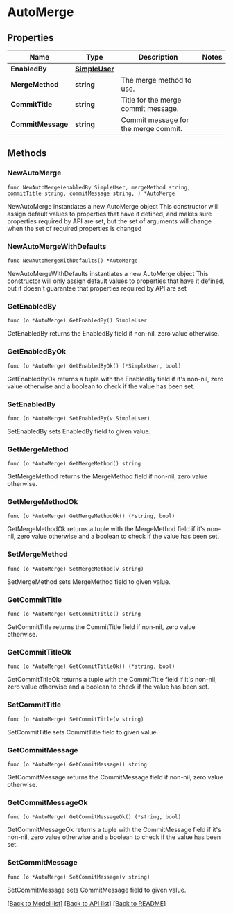 # AutoMerge

## Properties

Name | Type | Description | Notes
------------ | ------------- | ------------- | -------------
**EnabledBy** | [**SimpleUser**](SimpleUser.md) |  | 
**MergeMethod** | **string** | The merge method to use. | 
**CommitTitle** | **string** | Title for the merge commit message. | 
**CommitMessage** | **string** | Commit message for the merge commit. | 

## Methods

### NewAutoMerge

`func NewAutoMerge(enabledBy SimpleUser, mergeMethod string, commitTitle string, commitMessage string, ) *AutoMerge`

NewAutoMerge instantiates a new AutoMerge object
This constructor will assign default values to properties that have it defined,
and makes sure properties required by API are set, but the set of arguments
will change when the set of required properties is changed

### NewAutoMergeWithDefaults

`func NewAutoMergeWithDefaults() *AutoMerge`

NewAutoMergeWithDefaults instantiates a new AutoMerge object
This constructor will only assign default values to properties that have it defined,
but it doesn't guarantee that properties required by API are set

### GetEnabledBy

`func (o *AutoMerge) GetEnabledBy() SimpleUser`

GetEnabledBy returns the EnabledBy field if non-nil, zero value otherwise.

### GetEnabledByOk

`func (o *AutoMerge) GetEnabledByOk() (*SimpleUser, bool)`

GetEnabledByOk returns a tuple with the EnabledBy field if it's non-nil, zero value otherwise
and a boolean to check if the value has been set.

### SetEnabledBy

`func (o *AutoMerge) SetEnabledBy(v SimpleUser)`

SetEnabledBy sets EnabledBy field to given value.


### GetMergeMethod

`func (o *AutoMerge) GetMergeMethod() string`

GetMergeMethod returns the MergeMethod field if non-nil, zero value otherwise.

### GetMergeMethodOk

`func (o *AutoMerge) GetMergeMethodOk() (*string, bool)`

GetMergeMethodOk returns a tuple with the MergeMethod field if it's non-nil, zero value otherwise
and a boolean to check if the value has been set.

### SetMergeMethod

`func (o *AutoMerge) SetMergeMethod(v string)`

SetMergeMethod sets MergeMethod field to given value.


### GetCommitTitle

`func (o *AutoMerge) GetCommitTitle() string`

GetCommitTitle returns the CommitTitle field if non-nil, zero value otherwise.

### GetCommitTitleOk

`func (o *AutoMerge) GetCommitTitleOk() (*string, bool)`

GetCommitTitleOk returns a tuple with the CommitTitle field if it's non-nil, zero value otherwise
and a boolean to check if the value has been set.

### SetCommitTitle

`func (o *AutoMerge) SetCommitTitle(v string)`

SetCommitTitle sets CommitTitle field to given value.


### GetCommitMessage

`func (o *AutoMerge) GetCommitMessage() string`

GetCommitMessage returns the CommitMessage field if non-nil, zero value otherwise.

### GetCommitMessageOk

`func (o *AutoMerge) GetCommitMessageOk() (*string, bool)`

GetCommitMessageOk returns a tuple with the CommitMessage field if it's non-nil, zero value otherwise
and a boolean to check if the value has been set.

### SetCommitMessage

`func (o *AutoMerge) SetCommitMessage(v string)`

SetCommitMessage sets CommitMessage field to given value.



[[Back to Model list]](../README.md#documentation-for-models) [[Back to API list]](../README.md#documentation-for-api-endpoints) [[Back to README]](../README.md)


